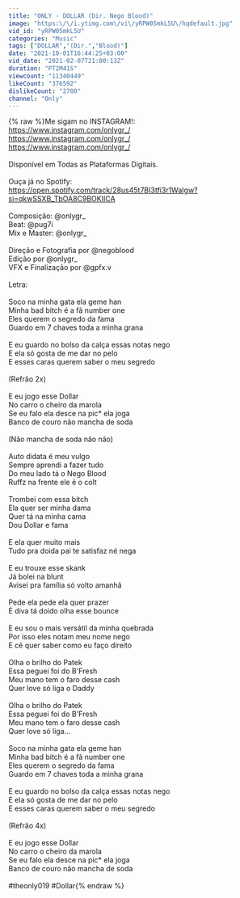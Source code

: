 ```yaml
---
title: "ONLY - DOLLAR (Dir. Nego Blood)"
image: "https:\/\/i.ytimg.com\/vi\/yRPW05mkL5U\/hqdefault.jpg"
vid_id: "yRPW05mkL5U"
categories: "Music"
tags: ["DOLLAR","(Dir.","Blood)"]
date: "2021-10-01T16:44:25+03:00"
vid_date: "2021-02-07T21:00:13Z"
duration: "PT2M41S"
viewcount: "11340449"
likeCount: "376592"
dislikeCount: "2780"
channel: "Only"
---
```

{% raw %}Me sigam no INSTAGRAM!:<br /><a rel="nofollow" target="blank" href="https://www.instagram.com/onlygr_/">https://www.instagram.com/onlygr_/</a><br /><a rel="nofollow" target="blank" href="https://www.instagram.com/onlygr_/">https://www.instagram.com/onlygr_/</a><br /><a rel="nofollow" target="blank" href="https://www.instagram.com/onlygr_/">https://www.instagram.com/onlygr_/</a><br /><br />Disponível em Todas as Plataformas Digitais.<br /><br />Ouça já no Spotify: <a rel="nofollow" target="blank" href="https://open.spotify.com/track/28us45t7BI3tfi3r1WaIgw?si=qkwSSXB_TbOA8C9BOKIICA">https://open.spotify.com/track/28us45t7BI3tfi3r1WaIgw?si=qkwSSXB_TbOA8C9BOKIICA</a><br /><br />Composição: @onlygr_<br />Beat: @pug7i<br />Mix e Master: @onlygr_<br /><br />Direção e Fotografia por @negoblood <br />Edição por @onlygr_<br />VFX e Finalização por @gpfx.v <br /><br />Letra:<br /><br />Soco na minha gata ela geme han<br />Minha bad bitch é a fã number one<br />Eles querem o segredo da fama <br />Guardo em 7 chaves toda a minha grana<br /><br />E eu guardo no bolso da calça essas notas nego <br />E ela só gosta de me dar no pelo<br />E esses caras querem saber o meu segredo <br /><br />(Refrão 2x)<br /><br />E eu jogo esse Dollar<br />No carro o cheiro da marola<br />Se eu falo ela desce na pic* ela joga <br />Banco de couro não mancha de soda<br /><br />(Não mancha de soda não não)<br /><br />Auto didata é meu vulgo <br />Sempre aprendi a fazer tudo <br />Do meu lado tá o Nego Blood <br />Ruffz na frente ele é o colt<br /><br />Trombei com essa bitch<br />Ela quer ser minha dama<br />Quer tá na minha cama <br />Dou Dollar e fama<br /><br />E ela quer muito mais <br />Tudo pra doida pai te satisfaz né nega<br /><br />E eu trouxe esse skank <br />Já bolei na blunt<br />Avisei pra família só volto amanhã<br /><br />Pede ela pede ela quer prazer <br />É diva tá doido olha esse bounce<br /><br />E eu sou o mais versátil da minha quebrada <br />Por isso eles notam meu nome nego <br />E cê quer saber como eu faço direito<br /><br />Olha o brilho do Patek <br />Essa peguei foi do B'Fresh<br />Meu mano tem o faro desse cash<br />Quer love só liga o Daddy<br /><br />Olha o brilho do Patek <br />Essa peguei foi do B'Fresh<br />Meu mano tem o faro desse cash<br />Quer love só liga...<br /><br />Soco na minha gata ela geme han<br />Minha bad bitch é a fã number one<br />Eles querem o segredo da fama <br />Guardo em 7 chaves toda a minha grana<br /><br />E eu guardo no bolso da calça essas notas nego <br />E ela só gosta de me dar no pelo<br />E esses caras querem saber o meu segredo <br /><br />(Refrão 4x)<br /><br />E eu jogo esse Dollar <br />No carro o cheiro da marola<br />Se eu falo ela desce na pic* ela joga <br />Banco de couro não mancha de soda<br /><br />#theonly019 #Dollar{% endraw %}
